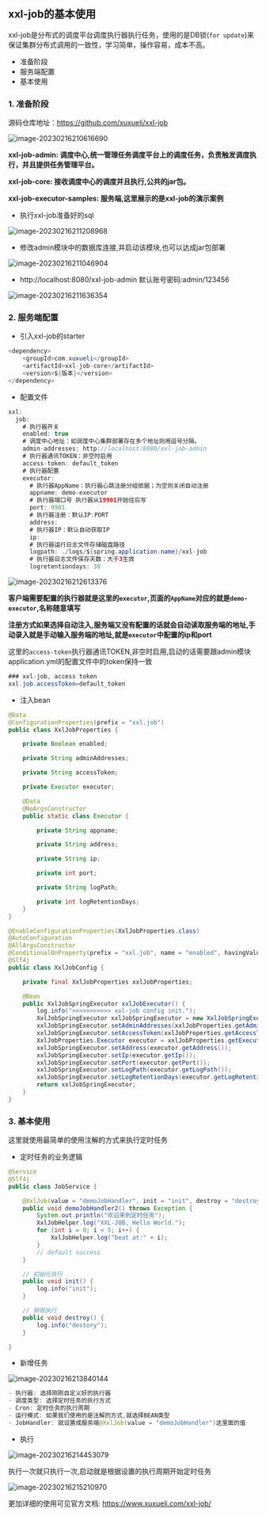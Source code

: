## xxl-job的基本使用

xxl-job是分布式的调度平台调度执行器执行任务，使用的是DB锁(`for update`)来保证集群分布式调用的一致性，学习简单，操作容易，成本不高。

- 准备阶段
- 服务端配置
- 基本使用

### 1. 准备阶段

源码仓库地址：https://github.com/xuxueli/xxl-job

![image-20230216210616690](../../../assets/img/image-20230216210616690.png)

**xxl-job-admin: 调度中心,统一管理任务调度平台上的调度任务，负责触发调度执行，并且提供任务管理平台。**

**xxl-job-core: 接收调度中心的调度并且执行,公共的jar包。**

**xxl-job-executor-samples: 服务端,这里展示的是xxl-job的演示案例**

- 执行xxl-job准备好的sql

![image-20230216211208968](../../../assets/img/xxl-job-02.png)

- 修改admin模块中的数据库连接,并启动该模块,也可以达成jar包部署

![image-20230216211046904](/Users/sun/Documents/workplace/sunhhw.github.io/docs/assets/img/xxl-job-01.png)

- http://localhost:8080/xxl-job-admin  默认账号密码:admin/123456

![image-20230216211636354](../../../assets/img/xxl-job-03.png)



### 2. 服务端配置

- 引入xxl-job的starter

```java
<dependency>
    <groupId>com.xuxueli</groupId>
    <artifactId>xxl-job-core</artifactId>
    <version>${版本}</version>
</dependency>
```

- 配置文件

```java
xxl:
  job:
    # 执行器开关
    enabled: true
    # 调度中心地址：如调度中心集群部署存在多个地址则用逗号分隔。
    admin-addresses: http://localhost:8080/xxl-job-admin
    # 执行器通讯TOKEN：非空时启用
    access-token: default_token
    # 执行器配置
    executor:
      # 执行器AppName：执行器心跳注册分组依据；为空则关闭自动注册
      appname: demo-executor
      # 执行器端口号 执行器从19901开始往后写
      port: 9901
      # 执行器注册：默认IP:PORT
      address:
      # 执行器IP：默认自动获取IP
      ip:
      # 执行器运行日志文件存储磁盘路径
      logpath: ./logs/${spring.application.name}/xxl-job
      # 执行器日志文件保存天数：大于3生效
      logretentiondays: 30
```

![image-20230216212613376](../../../assets/img/xxl-job-04.png)

**客户端需要配置的执行器就是这里的`executor`,页面的`AppName`对应的就是`demo-executor`,名称随意填写**

**注册方式如果选择自动注入,服务端又没有配置的话就会自动读取服务端的地址,手动录入就是手动输入服务端的地址,就是`executor`中配置的ip和port**

这里的`access-token`执行器通讯TOKEN,非空时启用,启动的话需要跟admin模块application.yml的配置文件中的token保持一致

```java
### xxl-job, access token
xxl.job.accessToken=default_token
```

- 注入bean

```java
@Data
@ConfigurationProperties(prefix = "xxl.job")
public class XxlJobProperties {

    private Boolean enabled;

    private String adminAddresses;

    private String accessToken;

    private Executor executor;

    @Data
    @NoArgsConstructor
    public static class Executor {

        private String appname;

        private String address;

        private String ip;

        private int port;

        private String logPath;

        private int logRetentionDays;
    }
}
```

```java
@EnableConfigurationProperties(XxlJobProperties.class)
@AutoConfiguration
@AllArgsConstructor
@ConditionalOnProperty(prefix = "xxl.job", name = "enabled", havingValue = "true")
@Slf4j
public class XxlJobConfig {

    private final XxlJobProperties xxlJobProperties;

    @Bean
    public XxlJobSpringExecutor xxlJobExecutor() {
        log.info(">>>>>>>>>>> xxl-job config init.");
        XxlJobSpringExecutor xxlJobSpringExecutor = new XxlJobSpringExecutor();
        xxlJobSpringExecutor.setAdminAddresses(xxlJobProperties.getAdminAddresses());
        xxlJobSpringExecutor.setAccessToken(xxlJobProperties.getAccessToken());
        XxlJobProperties.Executor executor = xxlJobProperties.getExecutor();
        xxlJobSpringExecutor.setAddress(executor.getAddress());
        xxlJobSpringExecutor.setIp(executor.getIp());
        xxlJobSpringExecutor.setPort(executor.getPort());
        xxlJobSpringExecutor.setLogPath(executor.getLogPath());
        xxlJobSpringExecutor.setLogRetentionDays(executor.getLogRetentionDays());
        return xxlJobSpringExecutor;
    }
}
```

### 3. 基本使用

这里就使用最简单的使用注解的方式来执行定时任务

- 定时任务的业务逻辑

```java
@Service
@Slf4j
public class JobService {

    @XxlJob(value = "demoJobHandler", init = "init", destroy = "destroy")
    public void demoJobHandler2() throws Exception {
        System.out.println("欢迎来到定时任务");
        XxlJobHelper.log("XXL-JOB, Hello World.");
        for (int i = 0; i < 5; i++) {
            XxlJobHelper.log("beat at:" + i);
        }
        // default success
    }

    // 初始化执行
    public void init() {
        log.info("init");
    }

    // 销毁执行
    public void destroy() {
        log.info("destory");
    }

}
```

- 新增任务

![image-20230216213840144](../../../assets/img/xx.png)

```java
- 执行器: 选择刚刚自定义好的执行器
- 调度类型: 选择定时任务的执行方式
- Cron: 定时任务的执行周期
- 运行模式: 如果我们使用的是注解的方式,就选择BEAN类型
- JobHandler: 就设置成服务端@XxlJob(value = "demoJobHandler")这里面的值
```

- 执行

![image-20230216214453079](../../../assets/img/xxj-job-06.png)

执行一次就只执行一次,启动就是根据设置的执行周期开始定时任务

![image-20230216215210970](/Users/sun/Documents/workplace/sunhhw.github.io/docs/assets/img/xxl-job-07.png)

更加详细的使用可见官方文档: https://www.xuxueli.com/xxl-job/